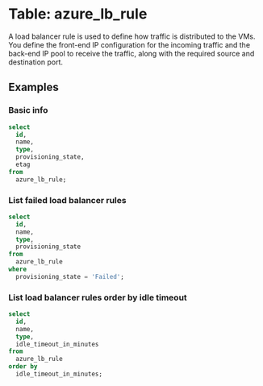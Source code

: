 # Table: azure_lb_rule

A load balancer rule is used to define how traffic is distributed to the VMs. You define the front-end IP configuration for the incoming traffic and the back-end IP pool to receive the traffic, along with the required source and destination port.

## Examples

### Basic info

```sql
select
  id,
  name,
  type,
  provisioning_state,
  etag
from
  azure_lb_rule;
```

### List failed load balancer rules

```sql
select
  id,
  name,
  type,
  provisioning_state
from
  azure_lb_rule
where
  provisioning_state = 'Failed';
```

### List load balancer rules order by idle timeout

```sql
select
  id,
  name,
  type,
  idle_timeout_in_minutes
from
  azure_lb_rule
order by 
  idle_timeout_in_minutes;
```